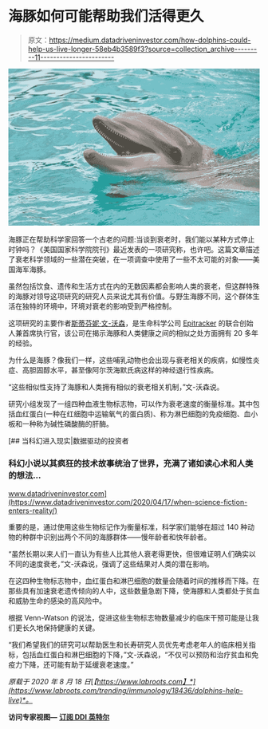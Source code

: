 # 海豚如何可能帮助我们活得更久

> 原文：<https://medium.datadriveninvestor.com/how-dolphins-could-help-us-live-longer-58eb4b3589f3?source=collection_archive---------11----------------------->

![](img/ac8c17d7399788807e09226dfe76ec84.png)

海豚正在帮助科学家回答一个古老的问题:当谈到衰老时，我们能以某种方式停止时钟吗？《美国国家科学院院刊》最近发表的一项研究称，也许吧。这篇文章描述了衰老科学领域的一些潜在突破，在一项调查中使用了一些不太可能的对象——美国海军海豚。

虽然包括饮食、遗传和生活方式在内的无数因素都会影响人类的衰老，但这群特殊的海豚对领导这项研究的研究人员来说尤其有价值。与野生海豚不同，这个群体生活在独特的环境中，环境对衰老的影响受到严格控制。

这项研究的主要作者[斯蒂芬妮·文-沃森](https://www.researchgate.net/profile/Stephanie_Venn-Watson)，是生命科学公司 [Epitracker](http://www.epitracker.com/) 的联合创始人兼首席执行官，该公司在揭示海豚和人类健康之间的相似之处方面拥有 20 多年的经验。

为什么是海豚？像我们一样，这些哺乳动物也会出现与衰老相关的疾病，如慢性炎症、高胆固醇水平，甚至像阿尔茨海默氏病这样的神经退行性疾病。

“这些相似性支持了海豚和人类拥有相似的衰老相关机制，”文-沃森说。

研究小组发现了一组四种血液生物标志物，可以作为衰老速度的衡量标准。其中包括血红蛋白(一种在红细胞中运输氧气的蛋白质)、称为淋巴细胞的免疫细胞、血小板和一种称为碱性磷酸酶的肝酶。

[](https://www.datadriveninvestor.com/2020/04/17/when-science-fiction-enters-reality/) [## 当科幻进入现实|数据驱动的投资者

### 科幻小说以其疯狂的技术故事统治了世界，充满了诸如读心术和人类的想法…

www.datadriveninvestor.com](https://www.datadriveninvestor.com/2020/04/17/when-science-fiction-enters-reality/) 

重要的是，通过使用这些生物标记作为衡量标准，科学家们能够在超过 140 种动物的种群中识别出两个不同的海豚群体——慢年龄者和快年龄者。

“虽然长期以来人们一直认为有些人比其他人衰老得更快，但很难证明人们确实以不同的速度衰老，”文-沃森说，强调了这些结果对人类的潜在影响。

在这四种生物标志物中，血红蛋白和淋巴细胞的数量会随着时间的推移而下降。在那些具有加速衰老遗传倾向的人中，这些数量急剧下降，使海豚和人类都处于贫血和威胁生命的感染的高风险中。

根据 Venn-Watson 的说法，促进这些生物标志物数量减少的临床干预可能是让我们更长久地保持健康的关键。

“我们希望我们的研究可以帮助医生和长寿研究人员优先考虑老年人的临床相关指标，包括血红蛋白和淋巴细胞的下降，”文-沃森说，“不仅可以预防和治疗贫血和免疫力下降，还可能有助于延缓衰老速度。”

*原载于 2020 年 8 月 18 日*[*【https://www.labroots.com】*](https://www.labroots.com/trending/immunology/18436/dolphins-help-live)*。*

**访问专家视图—** [**订阅 DDI 英特尔**](https://datadriveninvestor.com/ddi-intel)